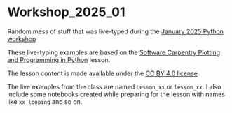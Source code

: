 # Workshop_2025_01

Random mess of stuff that was live-typed during the [January 2025 Python workshop](https://columbiaswc.github.io/2025-01-07-columbia-python/)

These live-typing examples are based on the
[Software Carpentry Plotting and Programming in Python](https://swcarpentry.github.io/python-novice-gapminder/)
lesson.

The lesson content is made available under the [CC BY 4.0 license](https://swcarpentry.github.io/python-novice-gapminder/LICENSE.html)

The live examples from the class are named `Lesson_xx` or `lesson_xx`. I also include some notebooks created while preparing for
the lesson with names like `xx_looping` and so on.






